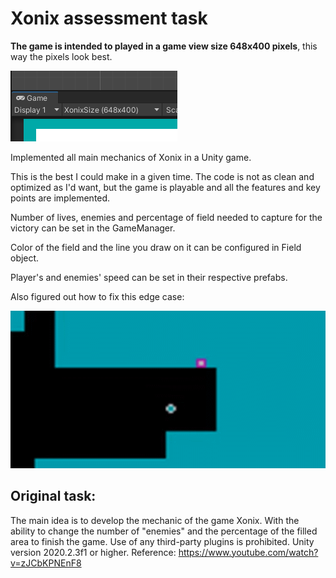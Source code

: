 # Xonix assessment task

**The game is intended to played in a game view size 648x400 pixels**, this way the pixels look best.

![Alt Text](https://raw.githubusercontent.com/asudyn/XonixAssessmentTask/main/size.png)

Implemented all main mechanics of Xonix in a Unity game.

This is the best I could make in a given time. The code is not as clean and optimized as I'd want, but the game is playable and all the features and key points are implemented.

Number of lives, enemies and percentage of field needed to capture for the victory can be set in the GameManager.

Color of the field and the line you draw on it can be configured in Field object.

Player's and enemies' speed can be set in their respective prefabs.

Also figured out how to fix this edge case:

![Alt Text](https://raw.githubusercontent.com/asudyn/XonixAssessmentTask/main/original.gif)



## Original task:

The main idea is to develop the mechanic of the game Xonix.
With the ability to change the number of &quot;enemies&quot; and the percentage of the filled area
to finish the game.
Use of any third-party plugins is prohibited.
Unity version 2020.2.3f1 or higher.
Reference:
https://www.youtube.com/watch?v=zJCbKPNEnF8